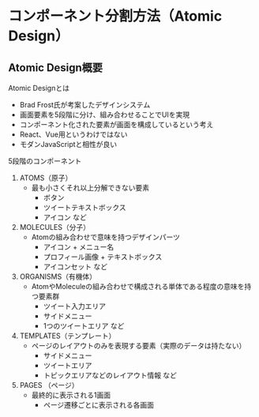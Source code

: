 # コンポーネント分割方法（Atomic Design）
## Atomic Design概要
Atomic Designとは
- Brad Frost氏が考案したデザインシステム
- 画面要素を5段階に分け、組み合わせることでUIを実現
- コンポーネント化された要素が画面を構成しているという考え
- React、Vue用というわけではない
- モダンJavaScriptと相性が良い

5段階のコンポーネント
1. ATOMS（原子）
   - 最も小さくそれ以上分解できない要素
      - ボタン
      - ツイートテキストボックス
      - アイコン など
2. MOLECULES（分子）
   - Atomの組み合わせで意味を持つデザインパーツ
      - アイコン + メニュー名
      - プロフィール画像 + テキストボックス
      - アイコンセット など
3. ORGANISMS（有機体）
   - AtomやMoleculeの組み合わせで構成される単体である程度の意味を持つ要素群
      - ツイート入力エリア
      - サイドメニュー
      - 1つのツイートエリア など
4. TEMPLATES（テンプレート）
   - ページのレイアウトのみを表現する要素（実際のデータは持たない）
      - サイドメニュー
      - ツイートエリア
      - トピックエリアなどのレイアウト情報 など
5. PAGES （ページ）
   - 最終的に表示される1画面
      - ページ遷移ごとに表示される各画面
